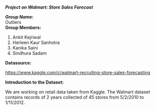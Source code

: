 ***Project on Walmart: Store Sales Forecast***</br>

***Group Name:***</br>
   Outliers</br>
**Group Members:**
1. Ankit Kejriwal
2. Herleen Kaur Sanhotra
3. Kanika Saini
4. Sindhura Sadam

**Datasource:**

https://www.kaggle.com/c/walmart-recruiting-store-sales-forecasting

**Introduction to the Dataset:**

We are working on retail data taken from Kaggle. The Walmart dataset contains records of 2 years collected of 45 stores from 5/2/2010 to 1/11/2012. 








